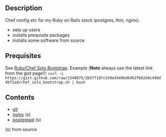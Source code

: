 Description
---
Chef config etc for my Ruby on Rails stack (postgres, thin, nginx).

* sets up users
* installs prequisite packages
* installs some software from source

Prequisites
---
See [Ruby/Chef Solo Bootstrap](https://gist.github.com/2349875).
Example (**Note** always use the latest link from the gist page!):
`curl -L https://gist.github.com/raw/2349875/2b57f107c539e4349bd6452f662d4c49dd4bf1ad/chef_solo_bootstrap.sh | bash`

Contents
---
* [git](http://git-scm.com)
* [nginx](http://nginx.org) (s)
* [postgresql](http://www.postgresql.org) (s)

(s) from source